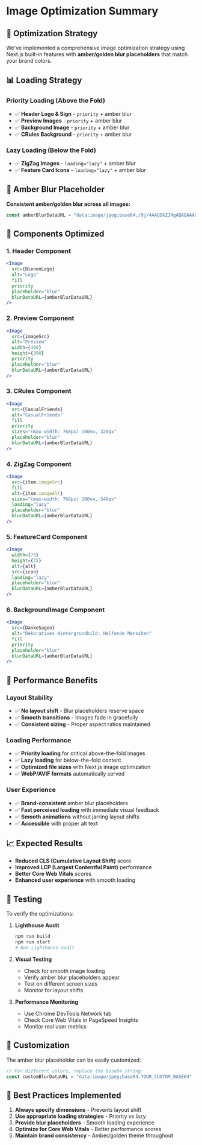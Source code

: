 # Image Optimization Summary

## 🎯 **Optimization Strategy**

We've implemented a comprehensive image optimization strategy using Next.js built-in features with **amber/golden blur placeholders** that match your brand colors.

## 📊 **Loading Strategy**

### **Priority Loading (Above the Fold)**
- ✅ **Header Logo & Sign** - `priority` + amber blur
- ✅ **Preview Images** - `priority` + amber blur  
- ✅ **Background Image** - `priority` + amber blur
- ✅ **CRules Background** - `priority` + amber blur

### **Lazy Loading (Below the Fold)**
- ✅ **ZigZag Images** - `loading="lazy"` + amber blur
- ✅ **Feature Card Icons** - `loading="lazy"` + amber blur

## 🎨 **Amber Blur Placeholder**

**Consistent amber/golden blur across all images:**
```javascript
const amberBlurDataURL = "data:image/jpeg;base64,/9j/4AAQSkZJRgABAQAAAQABAAD/2wBDAAYEBQYFBAYGBQYHBwYIChAKCgkJChQODwwQFxQYGBcUFhYaHSUfGhsjHBYWICwgIyYnKSopGR8tMC0oMCUoKSj/2wBDAQcHBwoIChMKChMoGhYaKCgoKCgoKCgoKCgoKCgoKCgoKCgoKCgoKCgoKCgoKCgoKCgoKCgoKCgoKCgoKCgoKCj/wAARCAAIAAoDASIAAhEBAxEB/8QAFQABAQAAAAAAAAAAAAAAAAAAAAv/xAAhEAACAQMDBQAAAAAAAAAAAAABAgMABAUGIWGRkqGx0f/EABUBAQEAAAAAAAAAAAAAAAAAAAMF/8QAGhEAAgIDAAAAAAAAAAAAAAAAAAECEgMRkf/aAAwDAQACEQMRAD8AltJagyeH0AthI5xdrLcNM91BF5pX2HaH9bcfaSXWGaRmknyJckliyjqTzSlT54b6bk+h0R//2Q=="
```

## 🔧 **Components Optimized**

### **1. Header Component**
```jsx
<Image 
  src={BienenLogo} 
  alt="Logo" 
  fill 
  priority 
  placeholder="blur"
  blurDataURL={amberBlurDataURL}
/>
```

### **2. Preview Component**
```jsx
<Image 
  src={imageSrc} 
  alt="Preview" 
  width={400} 
  height={300} 
  priority
  placeholder="blur"
  blurDataURL={amberBlurDataURL}
/>
```

### **3. CRules Component**
```jsx
<Image 
  src={CasualFriends} 
  alt="CasualFriends" 
  fill 
  priority 
  sizes="(max-width: 768px) 100vw, 320px"
  placeholder="blur"
  blurDataURL={amberBlurDataURL}
/>
```

### **4. ZigZag Component**
```jsx
<Image
  src={item.imageSrc}
  fill
  alt={item.imageAlt}
  sizes="(max-width: 768px) 100vw, 540px"
  loading="lazy"
  placeholder="blur"
  blurDataURL={amberBlurDataURL}
/>
```

### **5. FeatureCard Component**
```jsx
<Image 
  width={75} 
  height={75} 
  alt={alt} 
  src={icon} 
  loading="lazy"
  placeholder="blur"
  blurDataURL={amberBlurDataURL}
/>
```

### **6. BackgroundImage Component**
```jsx
<Image
  src={DankeSagen}
  alt="Dekoratives Hintergrundbild: Helfende Menschen"
  fill
  priority
  placeholder="blur"
  blurDataURL={amberBlurDataURL}
/>
```

## 🚀 **Performance Benefits**

### **Layout Stability**
- ✅ **No layout shift** - Blur placeholders reserve space
- ✅ **Smooth transitions** - Images fade in gracefully
- ✅ **Consistent sizing** - Proper aspect ratios maintained

### **Loading Performance**
- ✅ **Priority loading** for critical above-the-fold images
- ✅ **Lazy loading** for below-the-fold content
- ✅ **Optimized file sizes** with Next.js image optimization
- ✅ **WebP/AVIF formats** automatically served

### **User Experience**
- ✅ **Brand-consistent** amber blur placeholders
- ✅ **Fast perceived loading** with immediate visual feedback
- ✅ **Smooth animations** without jarring layout shifts
- ✅ **Accessible** with proper alt text

## 📈 **Expected Results**

- **Reduced CLS (Cumulative Layout Shift)** score
- **Improved LCP (Largest Contentful Paint)** performance
- **Better Core Web Vitals** scores
- **Enhanced user experience** with smooth loading

## 🧪 **Testing**

To verify the optimizations:

1. **Lighthouse Audit**
   ```bash
   npm run build
   npm run start
   # Run Lighthouse audit
   ```

2. **Visual Testing**
   - Check for smooth image loading
   - Verify amber blur placeholders appear
   - Test on different screen sizes
   - Monitor for layout shifts

3. **Performance Monitoring**
   - Use Chrome DevTools Network tab
   - Check Core Web Vitals in PageSpeed Insights
   - Monitor real user metrics

## 🎨 **Customization**

The amber blur placeholder can be easily customized:

```javascript
// For different colors, replace the base64 string
const customBlurDataURL = "data:image/jpeg;base64,YOUR_CUSTOM_BASE64"
```

## 📝 **Best Practices Implemented**

1. **Always specify dimensions** - Prevents layout shift
2. **Use appropriate loading strategies** - Priority vs lazy
3. **Provide blur placeholders** - Smooth loading experience
4. **Optimize for Core Web Vitals** - Better performance scores
5. **Maintain brand consistency** - Amber/golden theme throughout 